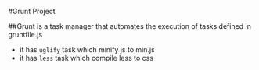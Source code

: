 #Grunt Project

##Grunt is a task manager that automates the execution of tasks defined in gruntfile.js

  - it has `uglify` task which minify js to min.js
  - it has `less` task which compile less to css
